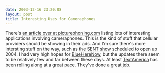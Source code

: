 ```yaml
---
date: 2003-12-16 23:20:08
layout: post
title: Interesting Uses for Cameraphones
---
```


There's [an article over at picturephoning.com](http://www.textually.org/picturephoning/archives/cat_picturephoning_2003_the_year_in_review.htm) listing lots of interesting applications involving cameraphones. This is the kind of stuff that cellular providers should be showing in their ads. And I'm sure there's more intersting stuff on the way, such as [the SENT show](http://www.sentonline.com/index.html) scheduled to open up 2004. I had very high hopes for [BlueHereNow](http://www.phrint.com/blueherenow/benews/index.php), but the updates there seem to be relatively few and far between these days. At least [TextAmerica](http://www.textamerica.com/) has been rolling along at a great pace. They've done a great job.
